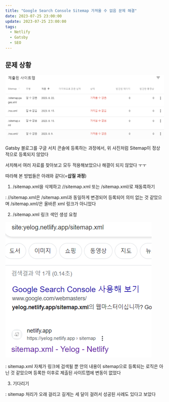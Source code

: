 ```yaml
---
title: "Google Search Console Sitemap 가져올 수 없음 문제 해결"
date: 2023-07-25 23:00:00
update: 2023-07-25 23:00:00
tags:
  - Netlify
  - Gatsby
  - SEO
---
```


## 문제 상황

![](image.png)

Gatsby 블로그를 구글 서치 콘솔에 등록하는 과정에서, 위 사진처럼 Sitemap이 정상적으로 등록되지 않았다

서치해서 여러 자료를 찾아보고 모두 적용해보았으나 해결이 되지 않았다 ㅜㅜ

따라해 본 방법들은 아래와 같다(=**삽질 과정**)

1. /sitemap.xml을 삭제하고 //sitemap.xml 또는 /sitemap.xml/로 재동륵하기

: //sitemap.xml은 /sitemap.xml과 동일하게 변경되어 등록되어 의미 없는 것 같았으며 /sitemap.xml/은 올바른 xml 링크가 아니었다

2. /sitemap.xml 링크 색인 생성 요청

![](image-1.png)

: sitemap.xml 자체가 링크에 검색될 뿐 안의 내용이 sitemap으로 등록되는 로직은 아닌 것 같았으며 등록한 이후로 제출된 사이트맵에 변동이 없었다

3. 기다리기

: sitemap 처리가 오래 걸리고 길게는 세 달이 걸려서 성공된 사례도 있다고 보았다






